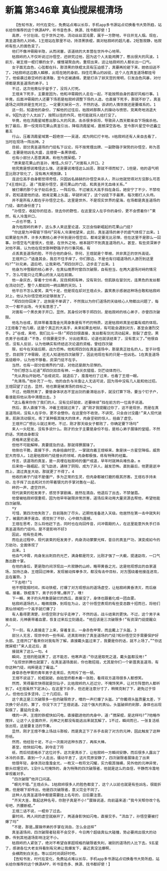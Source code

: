 # 新篇 第346章 真仙搅屎棍清场
        【告知书友，时代在变化，免费站点难以长存，手机app多书源站点切换看书大势所趋，站长给你推荐的这个换源APP，听书音色多、换源、找书都好使！】
       高原，十分壮阔，位于世外之地，流动丝丝混沌雾，属于一方野地，平日并无人烟。现在，真圣道场的人对峙。1王煊站在那里不动，持漆黑铁棍，面对枯寂岭的超凡者。2短暂寂静，枯寂岭有些人的面色变了。
       他们不像冲霄殿半隐，从而闭塞，该道统的大本营在世外中心地带。
       枯寂岭的人不仅听说过孙悟空，还研究过他，因为这个人太能闹腾了，惹出很大的风波。1前方，被王煊一棍打爆的女子，缓慢凝聚血肉，重现出来，这让枯寂岭的人都长出一口气。
       女子面无血色，心弦都在抖，那漆黑的铁棍太具有压迫感了，真要再抡砸下来，她依旧逃不了。2枯寂岭这边数人瞬移，出现在她的身前，挡住花果山的凶徒，这个人在真圣道场都挂号了。他偷袭过悬空岭的凌清璇，至今还被通缉，更是打杀了妖天宫的常明，引发血色风暴，对付得都是真圣道场的弟子。1
       不过，这次他竟似乎留手了，没将人打死。
       王煊未下死手，主要是因为，他和冲霄殿的人走在一起，不能按照自身的喜好风格行事。1毕竟，后面冲霄殿的人还要下场若是枯寂岭调整下场的人选，也直接下死手，那就不妙了。真圣道场之间除非是生死对立，一定要灭掉另一方，不然的话，该讲的人情世故还是要维系的。1
       这一刻，知道他的身份，了解他的过往后，枯寂岭那群人的躁动与愤怒，竞离奇地消退大半。9因为这个人太凶了，按照以往的作风，他可能就将人给打没了。
       毕竟，他在流霞星域惹出那么大的风浪，击杀很多妖将，导致异人西天都亲自下场擒杀他。到了最后，那一役竞将花果山真圣引出，降临流霞星域，震撼深空各地。至今那片星空中还矗立着五
       行山，压着流霞星域第一超绝世一一吴道，成为网红打卡地。n枯寂岭还有人亲自去看了，当时在现场一阵出神。2
       目前，部分真圣道场的门徒私下议论，将不按常理出牌、一副野路子架势的孙悟空，称为恶棍。主要是他凶名大盛，且擅使一条黑铁棍。
       也有小部分人恶意满满，称他为搅屎棍。7
       “原来是花果山的圣孙，难怪…久仰了。”对面有人开口。2
       他究竟是想说难怪这么强，还是要说难怪这么凶恶，那就不得而知了。1但是，他的语气明显比刚才软化了，没有再大喝放肆。1
       连这位高手自身都觉得奇怪，只因凶名赫赫的孙悟空未杀人，所以他就觉得对方没那么可恶了4王煊纠正，道∶“我是孙悟空，是花果山的门徒，和真圣并无血缘关系。”
       被打爆的那个女子劫后余生，一阵后怕，不过被五大高手挡在身后，她安宁了不少，不禁咬牙。若知道是他的话，她肯定戴上头盔，早就听闻了，这个凶徒下手最黑，每次都打人头颅。
       并不是所有人都在乎孙悟空之名，这里是世外，不是现实世界的星海，在场都是真圣道场的门徒，谁的身份差了1
       “孙悟空，收起你的狂态，敛去你的野性，在这里没人在乎你的身份，更不会惯着你!”果然，有人冷澹开口，
       一点也不憷。1
       身为枯寂岭的弟子，这么多人来这里论道，又岂会怕新崛起的花果山门徒?
       “你这是为冲霄毁下场吗”另有人冷漠地望来，此刻，真圣道场的弟子的底气体现了出来。1如果是在外界，许多大教核心弟子听到是孙悟空后，都肯定要无比忌惮，但在这里不是那么一回事。孙悟空名气是很大，但是，在世外之地，根本就吓不到真圣道场的人。甚至，有些资深弟子对他不屑，认为他在现世那种野路子的行事风格，有
       点丢真圣道场的脸，不符合他的身份。奈何，王煊就是个草根，并非真正的世外高徒。
       王煊开口∶“适逢其会，我忍不住手痒了。你们那边，不是也有归墟道场的人游历到这里吗?”“孙兄弟，退后吧，让我来吧。”郑四剑开口，迈步走了出来。1
       他身为冲雪殿的核心弟子，在真仙境界时曾四次破限，自有担当，在两大道场对峙的情况下，怎么可能只让花果山的友人站在前面。
       他一身灰衣，穿着十分朴素，双目炯炯有神，没有背剑，但肌肤在冒剑光，连黑色的发丝都在流动剑芒，整个人都如同一柄出鞘的天剑。1
       他平日不怎么爱笑，英气十足，但是现在却对王煊点头，露笑表示感谢这种场合敢和枯寂岭对上，他认为孙悟空绝对足够朋友了。
       “郑四剑你回来了，这倒是不单调了，不然我以为你们道场的天级核心人物都出问题了，每次一个都不出场，今天有意思了。”
       对面有一个黑衣男子开口，显然，其身份对等于郑四剑，是枯寂岭的核心弟子，亦曾四次破限。
       他名为谷成，肌体带着澹澹金光周身象是有不朽的特质，这是枯寂岭真圣经篇有成的体现。2王煊看了他几眼，这是个真正的大高手，未来如果去地狱，有可能会遇到对方，甚至会激烈交手。2“谷成，来吧，我们比斗一场!”郑四剑很直接，发丝都有剑光流动起来，割裂了虚空。黑衣男子谷成道∶“不急，价我要是交手，分出结果后，论道也就该结束了，没有意义了。”他很自信，没有人反驳，认为他确实有终结这次论道的资格，曾经四次破
       限，如今在天级后期，战力恐怖。他和郑四剑在真圣道场中，那是真正挂名的人。至于孙悟空，目前除了冲霄殿，还无人知道他四次破限了，因此他现在有的只是一些凶名。1在真圣道场高徒眼中，认为他不够看，资深门徒不在乎。
       当然，也有一部分低境界的门徒，对他还是颇为忌惮的。
       “你们想怎么论道”郑四剑双目有神，一身灰衣猎猎，剑芒绕体而行。
       “先从真仙开始吧。”谷成说完，就退后了，澹澹地扫了过来，也看了王煊一眼。
       “先清场。”他补充了一句，他的自负与冷澹让人无话可说，因为场中没有几人能和他过招。王煊回望了过去，显然，他也算是被清场的目标之一。
       不过，他既然来了，要替身体状态不宜出剑的姜清瑶出手，就没打算下场，要当个钉子户，看谁能将他从场中清理出去。3
       “这么看来你伤了我们的人，没有见好就收，还要继续”挡在前方的一位高手说道。
       然后，那人直接下场，冲着王煊就过来了，道“刚才我提醒过你了，这不是现世，而是在真圣道场间，没有人在乎你，更不会憷你。在这里你不收敛，不讲究，只会自讨没趣!”来人现代装束，肌肤流动银光，练了某种极其强大的体术，肉身坚韧的惊人，扭曲了虚空。
       王煊开口“想比斗就过来吧。不过，刚才那天级女子都败了，你确定要下场吗”
       来人一头短发，没有多说什么。刚才的女子主要是身份不俗，是核心弟子展锋的堂姐，不然的话，凭她自身都没
       资格来这里论道。
       但他不可能解释，真要提及的话，那就得罪展锋了。
       他倒也干脆，直接下手，肉身扭曲时空，一掌就向着王煊噼来，象是挟一方星空降临，威势宏大而惊人。1这是枯寂岭门徒擅长的领域，肉身都极强，练有特殊的经篇。
       传言，该道场的真圣，是一具埋在枯寂岭的僵尸成道，早年时就神兵难伤身。m
       后来他一路崛起，突飞勐进，通晓了阴阳，成为了异人，越发恐怖。直到最后，他更是逆冲而上，渡过真圣大劫，那就更了不得了。4
       他收的弟子门徒不是僵尸，多为正常的生灵，但肉身都被打磨的极其厉害。王煊右手持未动，左手挥了出去和对方的带着银光的手掌对轰在一起，
       砰的一声，虚空炸开。
       现代装束的短发男子，感觉手掌剧痛，居然在滴血，他退后了出去，不禁皱眉。
       他曾被枯寂岭很重视，因为他早年破限非常厉害，道场后来动用大量资源去帮他，希望他能四次破限。
       +y
       可惜，第四次他失败了，目前路到了尽头，近期他准备进入天级。他居然在第一击中就失利了，被震的满手是血，感觉到了不妙，心中颇为震撼。
       王煊在思考，怎么将他赶下去，同时也在向回传音，问冲霄殿的人，在这里能意外失手打杀真圣道场的门徒吗，是不是影响不好3
       因此，他有些走神。
       而在此过程中，现代装束的短发男子，肉身流动蒙蒙光辉，昔日的真圣尸功，演变成如今的万劫功，全面体现了
       出来。1
       他血气冲霄，肉身发出刺目的光芒，满身都是符文，比刚才强了一大截，提速勐攻，一口气轰出数十掌。
       在他的身后，更是隐约间浮现出一片寂静的山岭，略带黄昏之光，这是他观想出的自家道场，加持己身。王煊回过神来，发现被动挥拳多次，都没有击中目标，对方围绕着他接连进攻，且在蓄势。3
       “下去吧!”1
       他不想耽搁时间，挥动铁棍，打爆了对方观想出的道场虚空，让枯寂岭黄昏溃灭，而后崩塌。接着，铁棍落下，男子的手臂…爆开了。噗!
       下一瞬，男子的头颅象是破烂的西瓜，直接没了，身体也跟着化成一团血雾。
       枯寂岭道场的人，略微寂静，到现在为止，这个孙悟空表现的有些变态数十招而已，将他们真仙领域的一个高手就打爆了2
       有人看得更清楚，孙悟空刚才似乎走神了，不然的话，战斗结束的更快。不过，这个男子未被击毙，元神裹带着血雾，恢复过来后立刻遁走。“他应该是三次破限多!”有资深门徒提醒众人。
       下一刻，有人直接走了上来，穿着复古，一身赤色甲胃，而且戴上了头盔。3
       部分人无言，现世中的一些传闻，还真影响到了真圣道场的门徒?和孙悟空交手需要保护好头部。王煊开口“看来你对我有所了解，直接戴头盔过来了，我要是你的话，就不上场了。”“你这搅屎棍!”来人走近后，直
       接就来了这么一句。4
       瞬间，王煊的脸就黑了，这不能忍，他寒声道∶“你这是取死之道，戴头盔都没用!”
       “在现世折腾也就罢了，在真圣道场面前，你也敢招摇，尤其是你们一个新晋真圣道场，有你这种门徒，纯粹是走了霉运。”
       身穿赤色甲胃的青年男子走来后，先呵斥了他一顿。
       王煊不说话了，抡棍就砸，自始至终都木着一张脸，看得双方道场很多人都想笑。
       然而，笑得最欢快得就是剑仙子，比枯寂岭的人还过分，不掩饰笑声，让对方阵营的人都听到了。4王煊虽然下定决心，在这里下杀手，但还是注意分寸了，稍微克制了下，避免过于惊人。但他也没多坚持，二十几招后，将
       这个真正是三次破限多一些的破限奇才，噗的一声打爆了头盔。3“你戴得头盔质量太差，下次换个好点的，算了，你没下次了”王煊说道。2这个强大的真仙，头盔破碎的刹那，身体也出现裂痕了，蔓延向全身。
       噗的一声，王煊的铁棍快如闪电，直接戳进他的肉身中，道∶“搅屎棍，是这样吗?”7他略作搅拌，让这个人全面炸开，元神之光都没有能逃出来就瓦解了。1不过，瞬间而已，一张复活纸张出现，这是要复活的节奏。
       显然，刚才王煊不像上场战斗那般，而是真正下了杀手击毙了对方的元神，因此触发了这种符纸。
       然而，他经验十足，不止一次面对这种东西了，再挥大棒。
       甚至，他快如闪电，剥夺走了符
       纸，而后彻底格杀了这位对手。这次是真杀了，让枯寂岭一方瞬间安静，而后很多人露出了冰冷的杀意。直到一个人走出，骚动平息了，这片荒原安静了，四次破限者展锋走了出来
       他很年轻，身体流动澹澹金光，一枚又一枚符文闪耀，实力极其强横，另外他的元神异常，额头纹理交织。1没什么可掩饰的，身为特殊的四次破限者，他就是这么的自信，平静而冷澹地审视着对手。
       “四次破限”他开口问道。
       “眼光不错。”王煊点头。1枯寂岭很多人的脸色都变了，这个人以前也就是有些凶名，很能折腾，但是眼下却传出，他是四次破限者，意义完全不同了。
       这种人在真圣道场中都是需要挂上名号的，日后要注意。
       “齐天大圣，敢起这种名号，你胆子真是不小!”展锋说道，向前逼来道∶“我今天帮你改个名号吧，齐腰断棍。”
       王煊二话不说，一棍夯了过去。
       霎时间，两人间的虚空就崩开了，两道身影快如闪电，直接交手。“流血了，孙悟空要被打爆了吗”
       “不是，那是…展锋师弟的手掌在淌血，怎么会这样”
       真圣道场间，四次破限者轻易不会交手，今日两个超级真仙大碰撞，势必要闹出很大的动静，传到其他道场影响注定不小。
       枯寂岭的人紧张了，绝对不希望自家超规格的破限者失利，被别的道场的人比下去。9五星了，感谢各位大老支持看到有兄弟让我爆发下，最近真没法爆啊，
       会横跨到白天去。等以后时间调好时吧。
       【告知书友，时代在变化，免费站点难以长存，手机app多书源站点切换看书大势所趋，站长给你推荐的这个换源APP，听书音色多、换源、找书都好使！】